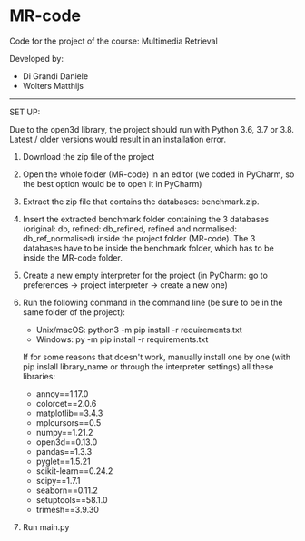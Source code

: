 # MR-code
Code for the project of the course: Multimedia Retrieval

Developed by:
- Di Grandi Daniele
- Wolters Matthijs

-----------

SET UP:

Due to the open3d library, the project should run with Python 3.6, 3.7 or 3.8. Latest / older versions would result in an installation error.

1) Download the zip file of the project
2) Open the whole folder (MR-code) in an editor (we coded in PyCharm, so the best option would be to open it in PyCharm)
3) Extract the zip file that contains the databases: benchmark.zip.
4) Insert the extracted benchmark folder containing the 3 databases (original: db, refined: db_refined, refined and normalised: db_ref_normalised) inside the project folder (MR-code). The 3 databases have to be inside the benchmark folder, which has to be inside the MR-code folder.
5) Create a new empty interpreter for the project (in PyCharm: go to preferences -> project interpreter -> create a new one)
6) Run the following command in the command line (be sure to be in the same folder of the project): 
   - Unix/macOS: python3 -m pip install -r requirements.txt
   - Windows: py -m pip install -r requirements.txt
   
   If for some reasons that doesn't work, manually install one by one (with pip inslall library_name or through the interpreter settings) all these libraries:
   - annoy==1.17.0
   - colorcet==2.0.6
   - matplotlib==3.4.3
   - mplcursors==0.5
   - numpy==1.21.2
   - open3d==0.13.0
   - pandas==1.3.3
   - pyglet==1.5.21
   - scikit-learn==0.24.2
   - scipy==1.7.1
   - seaborn==0.11.2
   - setuptools==58.1.0
   - trimesh==3.9.30

5) Run main.py
